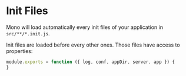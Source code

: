 # Init Files

Mono will load automatically every init files of your application in `src/**/*.init.js`.

Init files are loaded before every other ones. Those files have access to properties:

```js
module.exports = function ({ log, conf, appDir, server, app }) {
}
```
